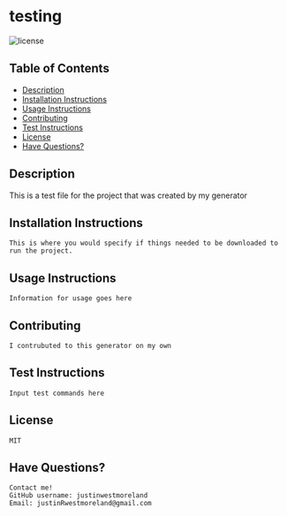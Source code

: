 # testing 
![license](https://img.shields.io/badge/license-MIT-blue.svg)
## Table of Contents 
* [Description](#description)
*  [Installation Instructions](#installation-instructions)
*  [Usage Instructions](#usage-instructions)
*  [Contributing](#contributing)
*  [Test Instructions](#test-instructions) 
*  [License](#license)
*  [Have Questions?](#have-questions)
## Description
This is a test file for the project that was created by my generator
## Installation Instructions
    This is where you would specify if things needed to be downloaded to run the project.
## Usage Instructions
    Information for usage goes here
## Contributing
    I contrubuted to this generator on my own
## Test Instructions
    Input test commands here
## License
    MIT
## Have Questions? 
    Contact me!
    GitHub username: justinwestmoreland
    Email: justinRwestmoreland@gmail.com
    